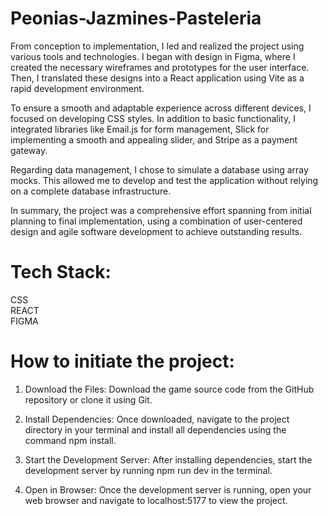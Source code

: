 # Peonias-Jazmines-Pasteleria

From conception to implementation, I led and realized the project using various tools and technologies. I began with design in Figma, where I created the necessary wireframes and prototypes for the user interface. Then, I translated these designs into a React application using Vite as a rapid development environment.

To ensure a smooth and adaptable experience across different devices, I focused on developing CSS styles. In addition to basic functionality, I integrated libraries like Email.js for form management, Slick for implementing a smooth and appealing slider, and Stripe as a payment gateway.

Regarding data management, I chose to simulate a database using array mocks. This allowed me to develop and test the application without relying on a complete database infrastructure.

In summary, the project was a comprehensive effort spanning from initial planning to final implementation, using a combination of user-centered design and agile software development to achieve outstanding results.

# Tech Stack:
  CSS </br>
  REACT </br>
  FIGMA </br>
  
# How to initiate the project:

1) Download the Files:
   Download the game source code from the GitHub repository or clone it using Git.

2) Install Dependencies:
   Once downloaded, navigate to the project directory in your terminal and install all dependencies using the command npm install.

3) Start the Development Server:
   After installing dependencies, start the development server by running npm run dev in the terminal.

4) Open in Browser:
   Once the development server is running, open your web browser and navigate to localhost:5177 to view the project.
